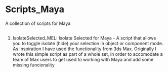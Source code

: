 # Scripts_Maya
 A collection of scripts for Maya

##
1. IsolateSelected_MEL:
Isolate Selected for Maya - A script that allows you to toggle isolate (hide) your selection in object or component mode.
As inspiration I have used the functionality from 3ds Max. Originally I wrote this simple script as part of a whole set, in order to accomodate a team of Max users to get used to working with Maya and add some missing funcionality

